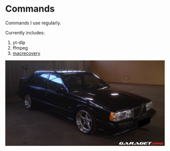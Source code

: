# Commands
Commands I use regularly.

Currently includes:
1. yt-dlp
2. ffmpeg
3. [macrecovery](https://github.com/acidanthera/OpenCorePkg/tree/master/Utilities/macrecovery)

![Mascot](https://github.com/DucksterBoo123/Commands/blob/main/assets/car.jpg)
